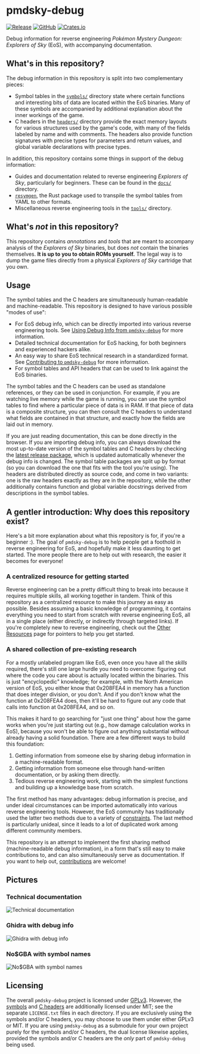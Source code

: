 # pmdsky-debug
[![Release](https://github.com/UsernameFodder/pmdsky-debug/actions/workflows/release.yml/badge.svg)](https://github.com/UsernameFodder/pmdsky-debug/releases/latest)
[![GitHub](https://img.shields.io/github/license/usernamefodder/pmdsky-debug)](LICENSE.txt)
[![Crates.io](https://img.shields.io/crates/v/resymgen)](https://crates.io/crates/resymgen)

Debug information for reverse engineering _Pokémon Mystery Dungeon: Explorers of Sky_ (EoS), with accompanying documentation.

## What's in this repository?
The debug information in this repository is split into two complementary pieces:

- Symbol tables in the [`symbols/`](symbols) directory state where certain functions and interesting bits of data are located within the EoS binaries. Many of these symbols are accompanied by additional explanation about the inner workings of the game.
- C headers in the [`headers/`](headers) directory provide the exact memory layouts for various structures used by the game's code, with many of the fields labeled by name and with comments. The headers also provide function signatures with precise types for parameters and return values, and global variable declarations with precise types.

In addition, this repository contains some things in support of the debug information:

- Guides and documentation related to reverse engineering _Explorers of Sky_, particularly for beginners. These can be found in the [`docs/`](docs) directory.
- [`resymgen`](docs/resymgen.md), the Rust package used to transpile the symbol tables from YAML to other formats.
- Miscellaneous reverse engineering tools in the [`tools/`](tools) directory.

## What's _not_ in this repository?
This repository contains _annotations_ and _tools_ that are meant to accompany analysis of the _Explorers of Sky_ binaries, but does _not_ contain the binaries themselves. **It is up to you to obtain ROMs yourself.** The legal way is to dump the game files directly from a physical _Explorers of Sky_ cartridge that you own.

## Usage
The symbol tables and the C headers are simultaneously human-readable and machine-readable. This repository is designed to have various possible "modes of use":

- For EoS debug info, which can be directly imported into various reverse engineering tools. See [Using Debug Info from `pmdsky-debug`](docs/using-debug-info.md) for more information.
- Detailed technical documentation for EoS hacking, for both beginners and experienced hackers alike.
- An easy way to share EoS technical research in a standardized format. See [Contributing to `pmdsky-debug`](docs/contributing.md) for more information.
- For symbol tables and API headers that can be used to link against the EoS binaries.

The symbol tables and the C headers can be used as standalone references, or they can be used in conjunction. For example, if you are watching live memory while the game is running, you can use the symbol tables to find where a particular piece of data is in RAM. If that piece of data is a composite structure, you can then consult the C headers to understand what fields are contained in that structure, and exactly how the fields are laid out in memory.

If you are just reading documentation, this can be done directly in the browser. If you are importing debug info, you can always download the most up-to-date version of the symbol tables and C headers by checking the [latest release package](https://github.com/UsernameFodder/pmdsky-debug/releases/latest), which is updated automatically whenever the debug info is changed. The symbol table packages are split up by format (so you can download the one that fits with the tool you're using). The headers are distributed directly as source code, and come in two variants: one is the raw headers exactly as they are in the repository, while the other additionally contains function and global variable docstrings derived from descriptions in the symbol tables.

## A gentler introduction: Why does this repository exist?
Here's a bit more explanation about what this repository is for, if you're a beginner :). The goal of `pmdsky-debug` is to help people get a foothold in reverse engineering for EoS, and hopefully make it less daunting to get started. The more people there are to help out with research, the easier it becomes for everyone!

### A centralized resource for getting started
Reverse engineering can be a pretty difficult thing to break into because it requires multiple skills, all working together in tandem. Think of this repository as a centralized resource to make this journey as easy as possible. Besides assuming a basic knowledge of programming, it contains everything you need to start from scratch with reverse engineering EoS, all in a single place (either directly, or indirectly through targeted links). If you're completely new to reverse engineering, check out the [Other Resources](docs/resources.md) page for pointers to help you get started.

### A shared collection of pre-existing research
For a mostly unlabeled program like EoS, even once you have all the _skills_ required, there's still one large hurdle you need to overcome: figuring out where the code you care about is actually located within the binaries. This is just "encyclopedic" knowledge; for example, with the North American version of EoS, you either know that 0x208FEA4 in memory has a function that does integer division, or you don't. And if you don't know what the function at 0x208FEA4 does, then it'll be hard to figure out any code that calls into function at 0x208FEA4, and so on.

This makes it hard to go searching for "just one thing" about how the game works when you're just starting out (e.g., how damage calculation works in EoS), because you won't be able to figure out anything substantial without already having a solid foundation. There are a few different ways to build this foundation:

1. Getting information from someone else by sharing debug information in a machine-readable format.
2. Getting information from someone else through hand-written documentation, or by asking them directly.
3. Tedious reverse engineering work, starting with the simplest functions and building up a knowledge base from scratch.

The first method has many advantages: debug information is precise, and under ideal circumstances can be imported automatically into various reverse engineering tools. However, the EoS community has traditionally used the latter two methods due to a variety of [constraints](docs/resymgen.md#motivation). The last method is particularly unideal, since it leads to a lot of duplicated work among different community members.

This repository is an attempt to implement the first sharing method (machine-readable debug information), in a form that's still easy to make contributions to, and can also simultaneously serve as documentation. If you want to help out, [contributions](docs/contributing.md) are welcome!

## Pictures
### Technical documentation
![Technical documentation](docs/images/top-readme-tech-docs.png)

### Ghidra with debug info
![Ghidra with debug info](docs/images/top-readme-ghidra.png)

### No$GBA with symbol names
![No$GBA with symbol names](docs/images/top-readme-nocash.png)

## Licensing
The overall `pmdsky-debug` project is licensed under [GPLv3](LICENSE.txt). However, the [symbols](symbols) and [C headers](headers) are additionally licensed under MIT; see the separate `LICENSE.txt` files in each directory. If you are exclusively using the symbols and/or C headers, you may choose to use them under either GPLv3 or MIT. If you are using `pmdsky-debug` as a submodule for your own project purely for the symbols and/or C headers, the dual license likewise applies, provided the symbols and/or C headers are the _only_ part of `pmdsky-debug` being used.
